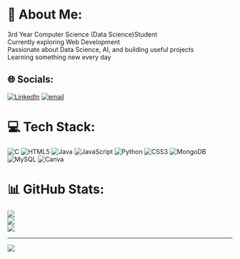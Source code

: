 # 💫 About Me:
3rd Year Computer Science (Data Science)Student<br>Currently exploring Web Development<br>Passionate about Data Science, AI, and building useful projects<br>Learning something new every day


## 🌐 Socials:
[![LinkedIn](https://img.shields.io/badge/LinkedIn-%230077B5.svg?logo=linkedin&logoColor=white)](https://linkedin.com/in/https://www.linkedin.com/in/chinthana-a0a5780290) [![email](https://img.shields.io/badge/Email-D14836?logo=gmail&logoColor=white)](mailto:chinthuaddyei2023@gmail.com) 

# 💻 Tech Stack:
![C](https://img.shields.io/badge/c-%2300599C.svg?style=flat&logo=c&logoColor=white) ![HTML5](https://img.shields.io/badge/html5-%23E34F26.svg?style=flat&logo=html5&logoColor=white) ![Java](https://img.shields.io/badge/java-%23ED8B00.svg?style=flat&logo=openjdk&logoColor=white) ![JavaScript](https://img.shields.io/badge/javascript-%23323330.svg?style=flat&logo=javascript&logoColor=%23F7DF1E) ![Python](https://img.shields.io/badge/python-3670A0?style=flat&logo=python&logoColor=ffdd54) ![CSS3](https://img.shields.io/badge/css3-%231572B6.svg?style=flat&logo=css3&logoColor=white) ![MongoDB](https://img.shields.io/badge/MongoDB-%234ea94b.svg?style=flat&logo=mongodb&logoColor=white) ![MySQL](https://img.shields.io/badge/mysql-4479A1.svg?style=flat&logo=mysql&logoColor=white) ![Canva](https://img.shields.io/badge/Canva-%2300C4CC.svg?style=flat&logo=Canva&logoColor=white)
# 📊 GitHub Stats:
![](https://github-readme-stats.vercel.app/api?username=chinthana-addyei20&theme=vue-dark&hide_border=false&include_all_commits=true&count_private=true)<br/>
![](https://nirzak-streak-stats.vercel.app/?user=chinthana-addyei20&theme=vue-dark&hide_border=false)<br/>
![](https://github-readme-stats.vercel.app/api/top-langs/?username=chinthana-addyei20&theme=vue-dark&hide_border=false&include_all_commits=true&count_private=true&layout=compact)

---
[![](https://visitcount.itsvg.in/api?id=chinthana-addyei20&icon=0&color=0)](https://visitcount.itsvg.in)

